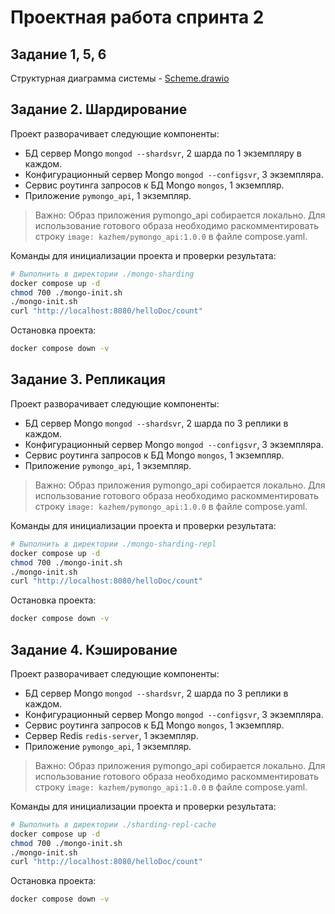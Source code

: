 # Проектная работа спринта 2

## Задание 1, 5, 6
Структурная диаграмма системы - [Scheme.drawio](./Scheme.drawio)

## Задание 2. Шардирование
Проект разворачивает следующие компоненты:
- БД сервер Mongo `mongod --shardsvr`, 2 шарда по 1 экземпляру в каждом.
- Конфигурационный сервер Mongo `mongod --configsvr`, 3 экземпляра.
- Сервис роутинга запросов к БД Mongo `mongos`, 1 экземпляр.
- Приложение `pymongo_api`, 1 экземпляр.

> Важно: Образ приложения pymongo_api собирается локально. Для использование готового образа необходимо раскомментировать строку `image: kazhem/pymongo_api:1.0.0` в файле compose.yaml.

Команды для инициализации проекта и проверки результата:
```sh
# Выполнить в директории ./mongo-sharding
docker compose up -d
chmod 700 ./mongo-init.sh
./mongo-init.sh
curl "http://localhost:8080/helloDoc/count"
```
Остановка проекта:
```sh
docker compose down -v
```

## Задание 3. Репликация
Проект разворачивает следующие компоненты:
- БД сервер Mongo `mongod --shardsvr`, 2 шарда по 3 реплики в каждом.
- Конфигурационный сервер Mongo `mongod --configsvr`, 3 экземпляра.
- Сервис роутинга запросов к БД Mongo `mongos`, 1 экземпляр.
- Приложение `pymongo_api`, 1 экземпляр.

> Важно: Образ приложения pymongo_api собирается локально. Для использование готового образа необходимо раскомментировать строку `image: kazhem/pymongo_api:1.0.0` в файле compose.yaml.

Команды для инициализации проекта и проверки результата:
```sh
# Выполнить в директории ./mongo-sharding-repl
docker compose up -d
chmod 700 ./mongo-init.sh
./mongo-init.sh
curl "http://localhost:8080/helloDoc/count"
```
Остановка проекта:
```sh
docker compose down -v
```

## Задание 4. Кэширование
Проект разворачивает следующие компоненты:
- БД сервер Mongo `mongod --shardsvr`, 2 шарда по 3 реплики в каждом.
- Конфигурационный сервер Mongo `mongod --configsvr`, 3 экземпляра.
- Сервис роутинга запросов к БД Mongo `mongos`, 1 экземпляр.
- Сервер Redis `redis-server`, 1 экземпляр.
- Приложение `pymongo_api`, 1 экземпляр.

> Важно: Образ приложения pymongo_api собирается локально. Для использование готового образа необходимо раскомментировать строку `image: kazhem/pymongo_api:1.0.0` в файле compose.yaml.

Команды для инициализации проекта и проверки результата:
```sh
# Выполнить в директории ./sharding-repl-cache
docker compose up -d
chmod 700 ./mongo-init.sh
./mongo-init.sh
curl "http://localhost:8080/helloDoc/count"
```
Остановка проекта:
```sh
docker compose down -v
```